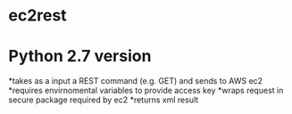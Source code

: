 # ec2rest 
# Python 2.7 version

*takes as a input a REST command (e.g. GET) and sends to AWS ec2
*requires envirnomental variables to provide access key
*wraps request in secure package required by ec2
*returns xml result


